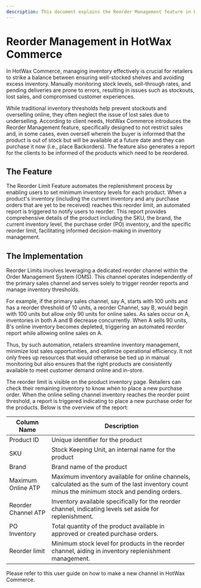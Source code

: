```yaml
---
description: This document explains the Reorder Management feature in HotWax Commerce, which automates inventory replenishment and triggers reports to prevent stockouts and lost sales.
---
```


# Reorder Management in HotWax Commerce

In HotWax Commerce, managing inventory effectively is crucial for retailers to strike a balance between ensuring well-stocked shelves and avoiding excess inventory. Manually monitoring stock levels, sell-through rates, and pending deliveries are prone to errors, resulting in issues such as stockouts, lost sales, and compromised customer experiences.

While traditional inventory thresholds help prevent stockouts and overselling online, they often neglect the issue of lost sales due to underselling. According to client needs, HotWax Commerce introduces the Reorder Management feature, specifically designed to not restrict sales and, in some cases, even oversell wherein the buyer is informed that the product is out of stock but will be available at a future date and they can purchase it now (i.e., place Backorders). The feature also generates a report for the clients to be informed of the products which need to be reordered.

## The Feature

The Reorder Limit Feature automates the replenishment process by enabling users to set minimum inventory levels for each product. When a product's inventory (including the current inventory and any purchase orders that are yet to be received) reaches this reorder limit, an automated report is triggered to notify users to reorder. This report provides comprehensive details of the product including the SKU, the brand, the current inventory level, the purchase order (PO) inventory, and the specific reorder limit, facilitating informed decision-making in inventory management.

## The Implementation

Reorder Limits involves leveraging a dedicated reorder channel within the Order Management System (OMS). This channel operates independently of the primary sales channel and serves solely to trigger reorder reports and manage inventory thresholds.

For example, if the primary sales channel, say A, starts with 100 units and has a reorder threshold of 10 units, a reorder Channel, say B, would begin with 100 units but allow only 90 units for online sales. As sales occur on A, inventories in both A and B decrease concurrently. When A sells 90 units, B's online inventory becomes depleted, triggering an automated reorder report while allowing online sales on A.

Thus, by such automation, retailers streamline inventory management, minimize lost sales opportunities, and optimize operational efficiency. It not only frees up resources that would otherwise be tied up in manual monitoring but also ensures that the right products are consistently available to meet customer demand online and in-store.

The reorder limit is visible on the product inventory page. Retailers can check their remaining inventory to know when to place a new purchase order. When the online selling channel inventory reaches the reorder point threshold, a report is triggered indicating to place a new purchase order for the products. Below is the overview of the report: 

| Column Name            | Description                                                                                                            |
|------------------------|------------------------------------------------------------------------------------------------------------------------|
| Product ID             | Unique identifier for the product                                                                                      |
| SKU                    | Stock Keeping Unit, an internal name for the product                                                                   |
| Brand                  | Brand name of the product                                                                                              |
| Maximum Online ATP     | Maximum inventory available for online channels, calculated as the sum of the last inventory count minus the minimum stock and pending orders.                                                                   |
| Reorder Channel ATP    | Inventory available specifically for the reorder channel, indicating levels set aside for replenishment.                                              |
| PO Inventory           | Total quantity of the product available in approved or created purchase orders.                                                                         |
| Reorder limit          | Minimum stock level for products in the reorder channel, aiding in inventory replenishment management.                                           |


Please refer to this user guide on how to make a new channel in HotWax Commerce.
